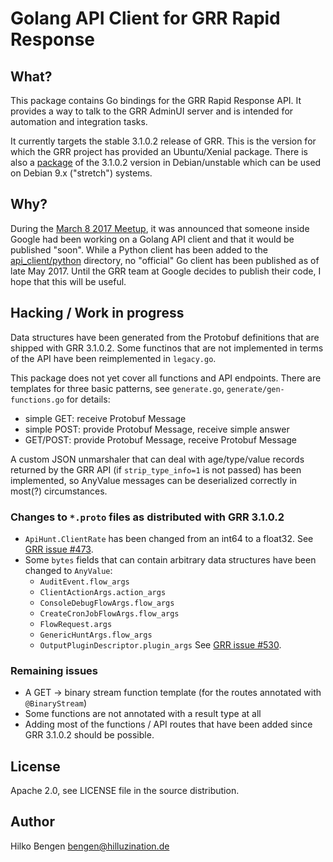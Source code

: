 # Golang API Client for GRR Rapid Response

## What?

This package contains Go bindings for the GRR Rapid Response API. It
provides a way to talk to the GRR AdminUI server and is intended for
automation and integration tasks.

It currently targets the stable 3.1.0.2 release of GRR. This is the
version for which the GRR project has provided an Ubuntu/Xenial
package. There is also a
[package](https://packages.debian.org/sid/grr-server) of the 3.1.0.2
version in Debian/unstable which can be used on Debian 9.x ("stretch")
systems.

## Why?

During the
[March 8 2017 Meetup](https://www.youtube.com/watch?v=SIvf7-Lzp2M), it
was announced that someone inside Google had been working on a Golang
API client and that it would be published "soon". While a Python
client has been added to the
[api_client/python](https://github.com/google/grr/tree/master/api_client/python)
directory, no "official" Go client has been published as of late
May 2017. Until the GRR team at Google decides to publish their code,
I hope that this will be useful.

## Hacking / Work in progress

Data structures have been generated from the Protobuf definitions that
are shipped with GRR 3.1.0.2. Some functinos that are not implemented
in terms of the API have been reimplemented in `legacy.go`.

This package does not yet cover all functions and API endpoints. There
are templates for three basic patterns, see `generate.go`,
`generate/gen-functions.go` for details:

- simple GET: receive Protobuf Message
- simple POST: provide Protobuf Message, receive simple answer
- GET/POST: provide Protobuf Message, receive Protobuf Message

A custom JSON unmarshaler that can deal with age/type/value records
returned by the GRR API (if `strip_type_info=1` is not passed) has
been implemented, so AnyValue messages can be deserialized correctly
in most(?) circumstances.

### Changes to `*.proto` files as distributed with GRR 3.1.0.2

- `ApiHunt.ClientRate` has been changed from an int64 to a float32.
  See [GRR issue #473](https://github.com/google/grr/issues/473).
- Some `bytes` fields that can contain arbitrary data structures have
  been changed to `AnyValue`: 
    - `AuditEvent.flow_args`
    - `ClientActionArgs.action_args`
    - `ConsoleDebugFlowArgs.flow_args`
    - `CreateCronJobFlowArgs.flow_args`
    - `FlowRequest.args`
    - `GenericHuntArgs.flow_args`
    - `OutputPluginDescriptor.plugin_args`
  See [GRR issue #530](https://github.com/google/grr/issues/530).

### Remaining issues

- A GET -> binary stream function template (for the routes annotated
  with `@BinaryStream`)
- Some functions are not annotated with a result type at all
- Adding most of the functions / API routes that have been added since
  GRR 3.1.0.2 should be possible.

## License

Apache 2.0, see LICENSE file in the source distribution.

## Author

Hilko Bengen <bengen@hilluzination.de>
